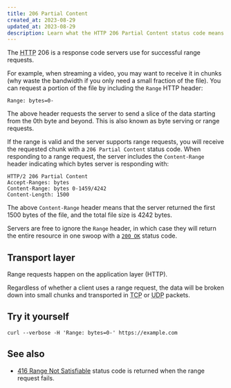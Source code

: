 ```yaml
---
title: 206 Partial Content
created_at: 2023-08-29
updated_at: 2023-08-29
description: Learn what the HTTP 206 Partial Content status code means and how it relates to range requests.
---
```


The <abbr title="Hypertext Transfer Protocol">HTTP</abbr> 206 is a response code servers use for successful range requests.

For example, when streaming a video, you may want to receive it in chunks (why waste the bandwidth if you only need a small fraction of the file). You can request a portion of the file by including the `Range` HTTP header:

    Range: bytes=0-

The above header requests the server to send a slice of the data starting from the 0th byte and beyond. This is also known as byte serving or range requests.

If the range is valid and the server supports range requests, you will receive the requested chunk with a `206 Partial Content` status code. When responding to a range request, the server includes the `Content-Range` header indicating which bytes server is responding with:

    HTTP/2 206 Partial Content
    Accept-Ranges: bytes
    Content-Range: bytes 0-1459/4242
    Content-Length: 1500

The above `Content-Range` header means that the server returned the first 1500 bytes of the file, and the total file size is 4242 bytes.

Servers are free to ignore the `Range` header, in which case they will return the entire resource in one swoop with a [`200 OK`](200-ok.html) status code.

## Transport layer

Range requests happen on the application layer (HTTP).

Regardless of whether a client uses a range request, the data will be broken down into small chunks and transported in <abbr title="Transmission Control Protocol">TCP</abbr> or <abbr title="User Datagram Protocol">UDP</abbr> packets.

## Try it yourself

    curl --verbose -H 'Range: bytes=0-' https://example.com

## See also

* [416 Range Not Satisfiable](416-range-not-satisfiable.html) status code is returned when the range request fails.
